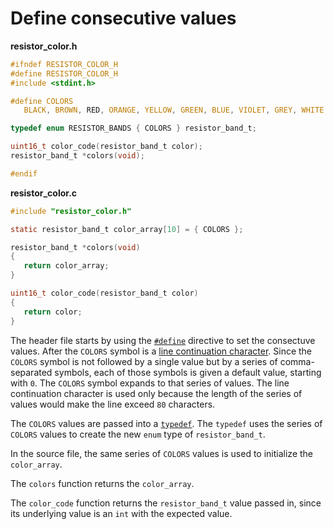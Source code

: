 # Define consecutive values

**resistor_color.h**

```c
#ifndef RESISTOR_COLOR_H
#define RESISTOR_COLOR_H
#include <stdint.h>

#define COLORS                                                                 \
   BLACK, BROWN, RED, ORANGE, YELLOW, GREEN, BLUE, VIOLET, GREY, WHITE

typedef enum RESISTOR_BANDS { COLORS } resistor_band_t;

uint16_t color_code(resistor_band_t color);
resistor_band_t *colors(void);

#endif
```

**resistor_color.c**

```c
#include "resistor_color.h"

static resistor_band_t color_array[10] = { COLORS };

resistor_band_t *colors(void)
{
   return color_array;
}

uint16_t color_code(resistor_band_t color)
{
   return color;
}
```

The header file starts by using the [`#define`][define] directive to set the consectuve values.
After the `COLORS` symbol is a [line continuation character][continuation].
Since the `COLORS` symbol is not followed by a single value but by a series of comma-separated symbols, each of those symbols is given
a default value, starting with `0`.
The `COLORS` symbol expands to that series of values.
The line continuation character is used only because the length of the series of values would make the line exceed `80` characters.

The `COLORS` values are passed into a [`typedef`][typedef].
The `typedef` uses the series of `COLORS` values to create the new `enum` type of `resistor_band_t`.

In the source file, the same series of `COLORS` values is used to initialize the `color_array`.

The `colors` function returns the `color_array`.

The `color_code` function returns the `resistor_band_t` value passed in, since its underlying value is an `int` with the expected value.

[define]: https://www.techonthenet.com/c_language/constants/create_define.php
[continuation]: https://gcc.gnu.org/onlinedocs/gcc-3.2.3/cpp/Initial-processing.html#:~:text=A%20continued%20line%20is%20a,lines%20only%20at%20white%20space
[typedef]: https://www.tutorialspoint.com/cprogramming/c_typedef.htm
